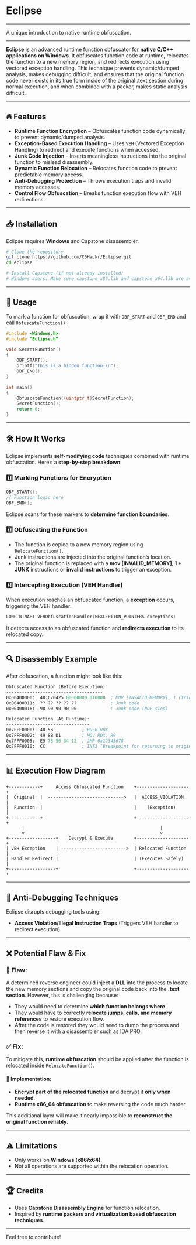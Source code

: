 # Eclipse

---

A unique introduction to native runtime obfuscation.

---

**Eclipse** is an advanced runtime function obfuscator for **native C/C++ applications on Windows**. It obfuscates function code at runtime, relocates the function to a new memory region, and redirects execution using vectored exception handling. This technique prevents dynamic/dumped analysis, makes debugging difficult, and ensures that the original function code never exists in its true form inside of the original .text section during normal execution, and when combined with a packer, makes static analysis difficult.

---

## 🔥 Features

- **Runtime Function Encryption** – Obfuscates function code dynamically to prevent dynamic/dumped analysis.
- **Exception-Based Execution Handling** – Uses `VEH` (Vectored Exception Handling) to redirect and execute functions when accessed.
- **Junk Code Injection** – Inserts meaningless instructions into the original function to mislead disassembly.
- **Dynamic Function Relocation** – Relocates function code to prevent predictable memory access.
- **Anti-Debugging Protection** – Throws execution traps and invalid memory accesses.
- **Control Flow Obfuscation** – Breaks function execution flow with VEH redirections.

---

## 📥 Installation

Eclipse requires **Windows** and Capstone disassembler.

```sh
# Clone the repository
git clone https://github.com/C5Hackr/Eclipse.git
cd eclipse

# Install Capstone (if not already installed)
# Windows users: Make sure capstone_x86.lib and capstone_x64.lib are available
```

---

## 🚀 Usage

To mark a function for obfuscation, wrap it with `OBF_START` and `OBF_END` and call `ObfuscateFunction()`:

```c
#include <Windows.h>
#include "Eclipse.h"

void SecretFunction()
{
    OBF_START();
    printf("This is a hidden function!\n");
    OBF_END();
}

int main()
{
    ObfuscateFunction((uintptr_t)SecretFunction);
    SecretFunction();
    return 0;
}
```

---

## 🛠️ How It Works

Eclipse implements **self-modifying code** techniques combined with runtime obfuscation. Here’s a **step-by-step breakdown**:

### 1️⃣ **Marking Functions for Encryption**

```c
OBF_START();
// Function logic here
OBF_END();
```

Eclipse scans for these markers to **determine function boundaries**.

### 2️⃣ **Obfuscating the Function**

- The function is copied to a new memory region using `RelocateFunction()`.
- Junk instructions are injected into the original function’s location.
- The original function is replaced with a **mov [INVALID_MEMORY], 1 + JUNK** instructions or **invalid instructions** to trigger an exception.

### 3️⃣ **Intercepting Execution (VEH Handler)**

When execution reaches an obfuscated function, a **exception** occurs, triggering the VEH handler:

```c
LONG WINAPI VEHObfuscationHandler(PEXCEPTION_POINTERS exceptions)
```

It detects access to an obfuscated function and **redirects execution** to its relocated copy.

---

## 🔍 Disassembly Example

After obfuscation, a function might look like this:

```asm
Obfuscated Function (Before Execution):
-------------------------------------
0x00400000:  48:C70425 00000000 010000  ; MOV [INVALID_MEMORY], 1 (Trigger a ACCESS_VIOLATION exception to jump into the VEH handler)
0x00400011:  ?? ?? ?? ?? ??             ; Junk code
0x00400016:  90 90 90 90 90             ; Junk code (NOP sled)

Relocated Function (At Runtime):
--------------------------------
0x7FFF0000:  40 53           ; PUSH RBX
0x7FFF0002:  49 8B D1        ; MOV RDX, R9
0x7FFF0005:  E9 78 56 34 12  ; JMP 0x12345678
0x7FFF0010:  CC              ; INT3 (Breakpoint for returning to original caller via VEH handler)
```

---

## 📊 Execution Flow Diagram

```
+------------+     Access Obfuscated Function    +--------------------+
|  Original  |  ----------------------------->   |  ACCESS_VIOLATION  |
|  Function  |                                   |    (Exception)     |
+------------+                                   +--------------------+
      |                                                    |
      v                                                    v
+------------------+    Decrypt & Execute        +--------------------+
| VEH Exception    | ------------------------->  | Relocated Function |
| Handler Redirect |                             | (Executes Safely)  |
+------------------+                             +--------------------+
```

---

## 🐞 Anti-Debugging Techniques

Eclipse disrupts debugging tools using:

- **Access Violation/Illegal Instruction Traps** (Triggers VEH handler to redirect execution)

---

## ❌ Potential Flaw & Fix

### 🛑 Flaw:

A determined reverse engineer could inject a **DLL** into the process to locate the new memory sections and copy the original code back into the **.text section**. However, this is challenging because:
- They would need to determine **which function belongs where**.
- They would have to correctly **relocate jumps, calls, and memory references** to restore execution flow.
- After the code is restored they would need to dump the process and then reverse it with a disassembler such as IDA PRO.

### ✅ Fix:

To mitigate this, **runtime obfuscation** should be applied after the function is relocated inside `RelocateFunction()`.

#### 🔧 Implementation:
- **Encrypt part of the relocated function** and decrypt it **only when needed**.
- **Runtime x86_64 obfuscation** to make reversing the code much harder.

This additional layer will make it nearly impossible to **reconstruct the original function reliably**.

---

## ⚠️ Limitations

- Only works on **Windows (x86/x64)**.
- Not all operations are supported within the relocation operation.

---

## 🏆 Credits

- Uses **Capstone Disassembly Engine** for function relocation.
- Inspired by **runtime packers and virtualization based obfuscation techniques**.

---

Feel free to contribute!
